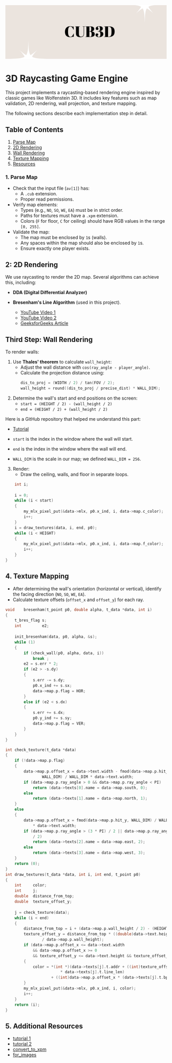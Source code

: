 ![alt text](image.png)

# 3D Raycasting Game Engine

This project implements a raycasting-based rendering engine inspired by classic games like Wolfenstein 3D. It includes key features such as map validation, 2D rendering, wall projection, and texture mapping.

The following sections describe each implementation step in detail.


## Table of Contents
1. [Parse Map](#1-parse-map)
2. [2D Rendering](#2-2d-rendering)
3. [Wall Rendering](#3-wall-rendering)
4. [Texture Mapping](#4-texture-mapping)
5. [Resources](#5-Additional-Resources)

### 1. Parse Map

- Check that the input file (`av[1]`) has:
  - A `.cub` extension.
  - Proper read permissions.
- Verify map elements:
  - Types (e.g., `NO`, `SO`, `WE`, `EA`) must be in strict order.
  - Paths for textures must have a `.xpm` extension.
  - Colors (`F` for floor, `C` for ceiling) should have RGB values in the range `[0, 255]`.
- Validate the map:
  - The map must be enclosed by `1`s (walls).
  - Any spaces within the map should also be enclosed by `1`s.
  - Ensure exactly one player exists.

## 2: 2D Rendering

We use raycasting to render the 2D map. Several algorithms can achieve this, including:
- **DDA (Digital Differential Analyzer)**
- **Bresenham's Line Algorithm** (used in this project).

   * [YouTube Video 1](https://youtu.be/RGB-wlatStc?si=jPJkp7XhoeITUuml)
   * [YouTube Video 2](https://youtu.be/CceepU1vIKo?si=E9myLNi9-4g3rhT_)
   * [GeeksforGeeks Article](https://www.geeksforgeeks.org/bresenhams-line-generation-algorithm/)

## Third Step: Wall Rendering

To render walls:
1. Use **Thales' theorem** to calculate `wall_height`:
   - Adjust the wall distance with `cos(ray_angle - player_angle)`.
   - Calculate the projection distance using:
     ```c
     dis_to_proj = (WIDTH / 2) / tan(FOV / 2);
     wall_height = round((dis_to_proj / precise_dist) * WALL_DIM);
     ```
2. Determine the wall's start and end positions on the screen:
   - `start = (HEIGHT / 2) - (wall_height / 2)`
   - `end = (HEIGHT / 2) + (wall_height / 2)`

Here is a GitHub repository that helped me understand this part:
   * [Tutorial](https://github.com/Toufa7/Cub3D)

* `start` is the index in the window where the wall will start.
* `end` is the index in the window where the wall will end.
* `WALL_DIM` is the scale in our map; we defined `WALL_DIM = 256`.

3. Render:
   - Draw the ceiling, walls, and floor in separate loops.
```c
	int	i;

	i = 0;
	while (i < start)
	{
		my_mlx_pixel_put(&data->mlx, p0.x_ind, i, data->map.c_color);
		i++;
	}
	i = draw_textures(data, i, end, p0);
	while (i < HEIGHT)
	{
		my_mlx_pixel_put(&data->mlx, p0.x_ind, i, data->map.f_color);
		i++;
	}
}
```
## 4. Texture Mapping

- After determining the wall's orientation (horizontal or vertical), identify the facing direction (`NO`, `SO`, `WE`, `EA`).
- Calculate texture offsets (`offset_x` and `offset_y`) for each ray.
```c
void	bresenham(t_point p0, double alpha, t_data *data, int i)
{
	t_bres_flag	s;
	int			e2;

	init_bresenham(data, p0, alpha, &s);
	while (1)
	{
		if (check_wall(p0, alpha, data, i))
			break ;
		e2 = s.err * 2;
		if (e2 > -s.dy)
		{
			s.err -= s.dy;
			p0.x_ind += s.sx;
			data->map.p.flag = HOR;
		}
		else if (e2 < s.dx)
		{
			s.err += s.dx;
			p0.y_ind += s.sy;
			data->map.p.flag = VER;
		}
	}
}
```

```c
int	check_texture(t_data *data)
{
	if (!data->map.p.flag)
	{
		data->map.p.offset_x = data->text.width - fmod(data->map.p.hit_x,
				WALL_DIM) / WALL_DIM * data->text.width;
		if (data->map.p.ray_angle > 0 && data->map.p.ray_angle < PI)
			return (data->texts[0].name = data->map.south, 0);
		else
			return (data->texts[1].name = data->map.north, 1);
	}
	else
	{
		data->map.p.offset_x = fmod(data->map.p.hit_y, WALL_DIM) / WALL_DIM
			* data->text.width;
		if (data->map.p.ray_angle > (3 * PI) / 2 || data->map.p.ray_angle < PI
			/ 2)
			return (data->texts[2].name = data->map.east, 2);
		else
			return (data->texts[3].name = data->map.west, 3);
	}
	return (0);
}
int	draw_textures(t_data *data, int i, int end, t_point p0)
{
	int		color;
	int		j;
	double	distance_from_top;
	double	texture_offset_y;

	j = check_texture(data);
	while (i < end)
	{
		distance_from_top = i + (data->map.p.wall_height / 2) - (HEIGHT / 2);
		texture_offset_y = distance_from_top * ((double)data->text.height
				/ data->map.p.wall_height);
		if (data->map.p.offset_x <= data->text.width
			&& data->map.p.offset_x >= 0
			&& texture_offset_y <= data->text.height && texture_offset_y >= 0)
		{
			color = *(int *)(data->texts[j].t.addr + ((int)texture_offset_y
						* data->texts[j].t.line_len)
					+ ((int)data->map.p.offset_x * (data->texts[j].t.bpp / 8)));
		}
		my_mlx_pixel_put(&data->mlx, p0.x_ind, i, color);
		i++;
	}
	return (i);
}
```


## 5. Additional Resources


* [tutorial 1](https://permadi.com/1996/05/ray-casting-tutorial-7/)
* [tutorial 2](https://permadi.com/tutorial/raycast/rayc10.html)
* [convert_to_xpm](https://convertio.co/png-xpm/)
* [for_images](https://sketchfab.com/3d-models/smg-fps-animations-ca37ea9148dc4fcc9cc632175d311b23)
 
